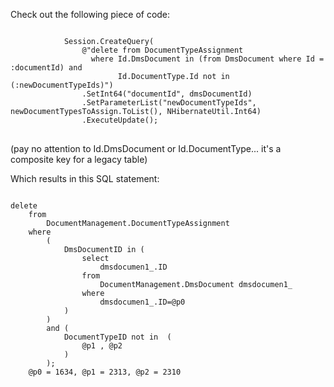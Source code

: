 Check out the following piece of code:

<pre>
<code>
            Session.CreateQuery(
                @"delete from DocumentTypeAssignment 
                  where Id.DmsDocument in (from DmsDocument where Id = :documentId) and 
                        Id.DocumentType.Id not in (:newDocumentTypeIds)")
                .SetInt64("documentId", dmsDocumentId)
                .SetParameterList("newDocumentTypeIds", newDocumentTypesToAssign.ToList(), NHibernateUtil.Int64)
                .ExecuteUpdate();
</code>
</pre>

(pay no attention to Id.DmsDocument or Id.DocumentType... it's a composite key for a legacy table)

Which results in this SQL statement:

<pre>
<code>
delete 
    from
        DocumentManagement.DocumentTypeAssignment 
    where
        (
            DmsDocumentID in (
                select
                    dmsdocumen1_.ID 
                from
                    DocumentManagement.DmsDocument dmsdocumen1_ 
                where
                    dmsdocumen1_.ID=@p0
            )
        ) 
        and (
            DocumentTypeID not in  (
                @p1 , @p2
            )
        );
    @p0 = 1634, @p1 = 2313, @p2 = 2310
</code>
</pre>